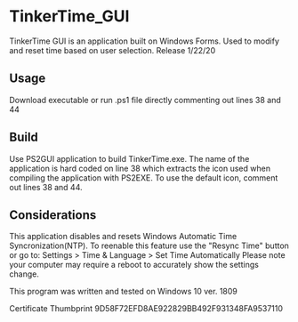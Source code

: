 # TinkerTime_GUI
TinkerTime GUI is an application built on Windows Forms. Used to modify and reset time based on user selection.
Release 1/22/20

## Usage
Download executable or run .ps1 file directly commenting out lines 38 and 44

## Build
Use PS2GUI application to build TinkerTime.exe. The name of the application is hard coded on line 38 which extracts the icon used when compiling the application with PS2EXE. To use the default icon, comment out lines 38 and 44.

## Considerations
This application disables and resets Windows Automatic Time Syncronization(NTP). To reenable this feature use the "Resync Time" button or
go to: Settings > Time & Language > Set Time Automatically
Please note  your computer may require a reboot to accurately show the settings change.

This program was written and tested on Windows 10 ver. 1809

Certificate Thumbprint
9D58F72EFD8AE922829BB492F931348FA9537110

